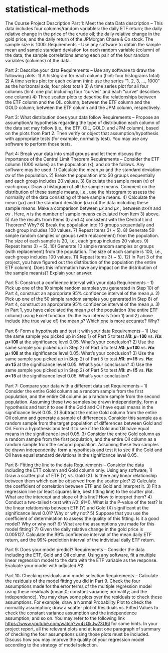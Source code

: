 # statistical-methods

The Course Project Description
Part 1: Meet the data
Data description – This data includes four columns/random variables: the daily ETF return; the daily relative change in the price of the crude oil; the daily relative change in the gold price; and the daily return of the JPMorgan Chase & Co stock. The sample size is 1000.
Requirements – Use any software to obtain the sample mean and sample standard deviation for each random variable (column) of the data; the sample correlations among each pair of the four random variables (columns) of the data.


Part 2: Describe your data
Requirements – Use any software to draw the following plots:
	1) A histogram for each column (hint: four histograms total)
	2) A time series plot for each column (hint: use the series “1, 2, 3, …, 1000” as the horizontal axis; four plots total)
	3) A time series plot for all four columns (hint: one plot including four “curves” and each “curve” describes one column)
	4) Three scatter plots to describe the relationships between the ETF column and the OIL column; between the ETF column and the GOLD column; between the ETF column and the JPM column, respectively.


Part 3: What distribution does your data follow
Requirements – Propose an assumption/a hypothesis regarding the type of distribution each column of the data set may follow (i.e., the ETF, OIL, GOLD, and JPM column), based on the plots from Part 2. Then verify or object that assumption/hypothesis with appropriate tests (for example, normality test). You may use any software to perform those tests.


Part 4: Break your data into small groups and let them discuss the importance of the Central Limit Theorem
Requirements – Consider the ETF column (1000 values) as the population (x), and do the follows. Any software may be used.
	1) Calculate the mean 𝜇𝑥 and the standard deviation 𝜎𝑥 of the population.
	2) Break the population into 50 groups sequentially and each group includes 20 values.
	3) Calculate the sample mean (𝑥) of each group. Draw a histogram of all the sample means. Comment on the distribution of these sample means, i.e., use the histogram to assess the normality of the data consisting of these sample means.
	4) Calculate the mean (𝜇𝑥) and the standard deviation (𝜎𝑥) of the data including these sample means. Make a comparison between 𝜇𝑥 and 𝜇𝑥 , between 𝜎𝑥√𝑛 and 𝜎𝑥 . Here, 𝑛 is the number of sample means calculated from Item 3) above.
	5) Are the results from Items 3) and 4) consistent with the Central Limit Theorem? Why?
	6) Break the population into 10 groups sequentially and each group includes 100 values.
	7) Repeat Items 3) ~ 5).
	8) Generate 50 simple random samples or groups (with replacement) from the population. The size of each sample is 20, i.e., each group includes 20 values.
	9) Repeat Items 3) ~ 5).
	10) Generate 10 simple random samples or groups (with replacement) from the population. The size of each sample is 100, i.e., each group includes 100 values.
	11) Repeat Items 3) ~ 5).
	12) In Part 3 of the project, you have figured out the distribution of the population (the entire ETF column). Does this information have any impact on the distribution of the sample mean(s)? Explain your answer.
	
	
Part 5: Construct a confidence interval with your data
Requirements –
	1) Pick up one of the 10 simple random samples you generated in Step 10) of Part 4, construct an appropriate 95% confidence interval of the mean 𝜇.
	2) Pick up one of the 50 simple random samples you generated in Step 8) of Part 4, construct an appropriate 95% confidence interval of the mean 𝜇.
	3) In Part 1, you have calculated the mean 𝜇 of the population (the entire ETF column) using Excel function. Do the two intervals from 1) and 2) above include (the true value of) the mean 𝜇? Which one is more accurate? Why?
	
	
Part 6: Form a hypothesis and test it with your data
Requirements –
	1) Use the same sample you picked up in Step 1) of Part 5 to test 𝑯𝟎: 𝝁=𝟏𝟎𝟎 vs. 𝑯𝒂: 𝝁≠𝟏𝟎𝟎 at the significance level 0.05. What’s your conclusion?
	2) Use the same sample you picked up in Step 2) of Part 5 to test 𝑯𝟎: 𝝁=𝟏𝟎𝟎 vs. 𝑯𝒂: 𝝁≠𝟏𝟎𝟎 at the significance level 0.05. What’s your conclusion?
	3) Use the same sample you picked up in Step 2) of Part 5 to test 𝑯𝟎: 𝝈=𝟏𝟓 vs. 𝑯𝒂: 𝝈≠𝟏𝟓 at the significance level 0.05. What’s your conclusion?
	4) Use the same sample you picked up in Step 2) of Part 5 to test 𝑯𝟎: 𝝈=𝟏𝟓 vs. 𝑯𝒂: 𝝈<𝟏𝟓 at the significance level 0.05. What’s your conclusion?
	
	
Part 7: Compare your data with a different data set
Requirements –
	1) Consider the entire Gold column as a random sample from the first population, and the entire Oil column as a random sample from the second population. Assuming these two samples be drawn independently, form a hypothesis and test it to see if the Gold and Oil have equal means in the significance level 0.05.
	2) Subtract the entire Gold column from the entire Oil column and generate a sample of differences. Consider this sample as a random sample from the target population of differences between Gold and Oil. Form a hypothesis and test it to see if the Gold and Oil have equal means in the significance level 0.05.
	3) Consider the entire Gold column as a random sample from the first population, and the entire Oil column as a random sample from the second population. Assuming these two samples be drawn independently, form a hypothesis and test it to see if the Gold and Oil have equal standard deviations in the significance level 0.05.
	
	
Part 8: Fitting the line to the data
Requirements –
Consider the data including the ETT column and Gold column only. Using any software,
	1) Draw a scatter plot of ETF (Y) vs. Gold (X). Is there any linear relationship between them which can be observed from the scatter plot?
	2) Calculate the coefficient of correlation between ETF and Gold and interpret it.
	3) Fit a regression line (or least squares line, best fitting line) to the scatter plot. What are the intercept and slope of this line? How to interpret them?
	4) Conduct a two-tailed t-test with 𝐻0: 𝛽1=0. What is the P-value of the test? Is the linear relationship between ETF (Y) and Gold (X) significant at the significance level 0.01? Why or why not?
	5) Suppose that you use the coefficient of determination to assess the quality of this fitting. Is it a good model? Why or why not?
	6) What are the assumptions you made for this model fitting?
	7) Given the daily relative change in the gold price is 0.005127. Calculate the 99% confidence interval of the mean daily ETF return, and the 99% prediction interval of the individual daily ETF return.
	
	
Part 9: Does your model predict?
Requirements –
Consider the data including the ETF, Gold and Oil column. Using any software, fit a multiple linear regression model to the data with the ETF variable as the response. Evaluate your model with adjusted 𝑅2.


Part 10: Checking residuals and model selection
Requirements –
Calculate the residuals of the model fitting you did in Part 9. Check the four assumptions made for the error terms of the multiple regression model using these residuals (mean 0; constant variance; normality; and the independence). You may draw some plots over the residuals to check these assumptions. For example, draw a Normal Probability Plot to check the normality assumption; draw a scatter plot of Residuals vs. Fitted Values to check the constant variance assumption and the independence assumption; and so on. You may refer to the following link https://www.youtube.com/watch?v=4zQkJw73U6I for some hints. In your project report, all the relevant plots and at least one paragraph of summary of checking the four assumptions using those plots must be included.
Discuss how you may improve the quality of your regression model according to the strategy of model selection.
